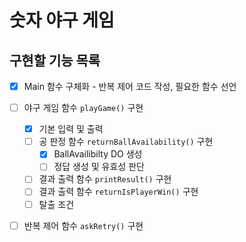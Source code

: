 # 숫자 야구 게임

## 구현할 기능 목록

* [x] Main 함수 구체화 - 반복 제어 코드 작성, 필요한 함수 선언
* [ ] 야구 게임 함수 ``playGame()`` 구현
    * [x] 기본 입력 및 출력
    * [ ] 공 판정 함수 ``returnBallAvailability()`` 구현
      * [x] BallAvailibilty DO 생성
      * [ ] 정답 생성 및 유효성 판단
    * [ ] 결과 출력 함수 ``printResult()`` 구현
    * [ ] 결과 출력 함수 ``returnIsPlayerWin()`` 구현
    * [ ] 탈출 조건 
* [ ] 반복 제어 함수 ``askRetry()`` 구현

